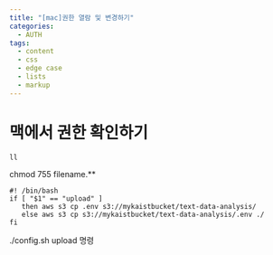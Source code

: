 ```yaml
---
title: "[mac]권한 열람 및 변경하기"
categories:
  - AUTH
tags:
  - content
  - css
  - edge case
  - lists
  - markup
---
```


# 맥에서 권한 확인하기

```
ll
```

chmod 755 filename.**


```
#! /bin/bash 
if [ "$1" == "upload" ]
   then aws s3 cp .env s3://mykaistbucket/text-data-analysis/
   else aws s3 cp s3://mykaistbucket/text-data-analysis/.env ./
fi

```

./config.sh upload 명령
